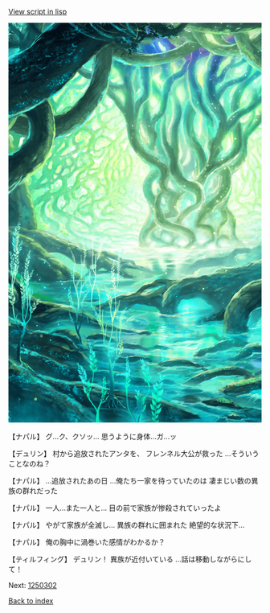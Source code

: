 [View script in lisp](../scripts/1250102.txt)

![tree_cavern.png](../images/backgrounds/tree_cavern.png)

【ナパル】
グ…ク、クソッ…
思うように身体…ガ…ッ

【デュリン】
村から追放されたアンタを、
フレンネル大公が救った
…そういうことなのね？

【ナパル】
…追放されたあの日
…俺たち一家を待っていたのは
凄まじい数の異族の群れだった

【ナパル】
一人…また一人と…
目の前で家族が惨殺されていったよ

【ナパル】
やがて家族が全滅し…
異族の群れに囲まれた
絶望的な状況下…

【ナパル】
俺の胸中に渦巻いた感情がわかるか？

【ティルフィング】
デュリン！
異族が近付いている
…話は移動しながらにして！

Next: [1250302](1250302.md)

[Back to index](index.md)
